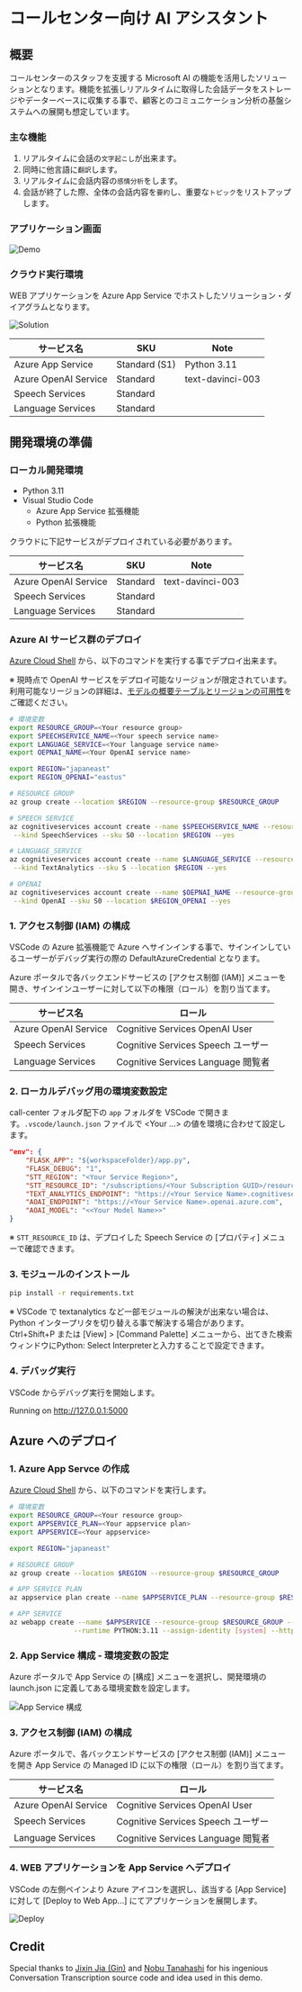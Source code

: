 # コールセンター向け AI アシスタント

## 概要

コールセンターのスタッフを支援する Microsoft AI の機能を活用したソリューションとなります。機能を拡張しリアルタイムに取得した会話データをストレージやデーターベースに収集する事で、顧客とのコミュニケーション分析の基盤システムへの展開も想定しています。

### 主な機能  

1. リアルタイムに会話の`文字起こし`が出来ます。
2. 同時に他言語に`翻訳`します。
3. リアルタイムに会話内容の`感情分析`をします。
4. 会話が終了した際、全体の会話内容を`要約`し、重要な`トピック`をリストアップします。

### アプリケーション画面

![Demo](assets/demo.jpg)

### クラウド実行環境

WEB アプリケーションを Azure App Service でホストしたソリューション・ダイアグラムとなります。

![Solution](assets/diagram.jpg)


|  サービス名  |  SKU  | Note |
| ---- | ---- | ---- |
| Azure App Service  |  Standard (S1) | Python 3.11 |
| Azure OpenAI Service |  Standard  | text-davinci-003 |
| Speech Services |  Standard  | |
| Language Services |  Standard  | |

## 開発環境の準備

### ローカル開発環境

- Python 3.11
- Visual Studio Code
    - Azure App Service 拡張機能 
    - Python 拡張機能

クラウドに下記サービスがデプロイされている必要があります。

|  サービス名  |  SKU  | Note |
| ---- | ---- | ---- |
| Azure OpenAI Service |  Standard  | text-davinci-003 |
| Speech Services |  Standard  | |
| Language Services |  Standard  | |

### Azure AI サービス群のデプロイ

[Azure Cloud Shell](https://learn.microsoft.com/ja-jp/azure/cloud-shell/quickstart?tabs=azurecli) から、以下のコマンドを実行する事でデプロイ出来ます。

※ 現時点で OpenAI サービスをデプロイ可能なリージョンが限定されています。利用可能なリージョンの詳細は、[モデルの概要テーブルとリージョンの可用性](https://learn.microsoft.com/ja-jp/azure/cognitive-services/openai/concepts/models#model-summary-table-and-region-availability)をご確認ください。

```bash
# 環境変数
export RESOURCE_GROUP=<Your resource group>
export SPEECHSERVICE_NAME=<Your speech service name>
export LANGUAGE_SERVICE=<Your language service name>
export OEPNAI_NAME=<Your OpenAI service name>

export REGION="japaneast"
export REGION_OPENAI="eastus"

# RESOURCE GROUP
az group create --location $REGION --resource-group $RESOURCE_GROUP

# SPEECH SERVICE
az cognitiveservices account create --name $SPEECHSERVICE_NAME --resource-group $RESOURCE_GROUP \
 --kind SpeechServices --sku S0 --location $REGION --yes

# LANGUAGE_SERVICE
az cognitiveservices account create --name $LANGUAGE_SERVICE --resource-group $RESOURCE_GROUP \
 --kind TextAnalytics --sku S --location $REGION --yes

# OPENAI
az cognitiveservices account create --name $OEPNAI_NAME --resource-group $RESOURCE_GROUP \
 --kind OpenAI --sku S0 --location $REGION_OPENAI --yes
```

### 1. アクセス制御 (IAM) の構成

VSCode の Azure 拡張機能で Azure へサインインする事で、サインインしているユーザーがデバッグ実行の際の DefaultAzureCredential となります。 

Azure ポータルで各バックエンドサービスの [アクセス制御 (IAM)] メニューを開き、サインインユーザーに対して以下の権限（ロール）を割り当てます。 

|  サービス名  |  ロール  | 
| ---- | ---- |
| Azure OpenAI Service |  Cognitive Services OpenAI User  | 
| Speech Services |  Cognitive Services Speech ユーザー  |
| Language Services |  Cognitive Services Language 閲覧者  |

### 2. ローカルデバッグ用の環境変数設定

call-center フォルダ配下の `app` フォルダを VSCode で開きます。`.vscode/launch.json` ファイルで <Your ...> の値を環境に合わせて設定します。

```json
"env": {
    "FLASK_APP": "${workspaceFolder}/app.py",
    "FLASK_DEBUG": "1",
    "STT_REGION": "<Your Service Region>",
    "STT_RESOURCE_ID": "/subscriptions/<Your Subscription GUID>/resourceGroups/<Your ResourceGroup Name>/providers/Microsoft.CognitiveServices/accounts/<Your Service Name>",
    "TEXT_ANALYTICS_ENDPOINT": "https://<Your Service Name>.cognitiveservices.azure.com",
    "AOAI_ENDPOINT": "https://<Your Service Name>.openai.azure.com",
    "AOAI_MODEL": "<<Your Model Name>>"
}
```

※ `STT_RESOURCE_ID` は、デプロイした Speech Service の [プロパティ] メニューで確認できます。

### 3. モジュールのインストール

```bash
pip install -r requirements.txt
```

※ VSCode で textanalytics など一部モジュールの解決が出来ない場合は、Python インタープリタを切り替える事で解決する場合があります。Ctrl+Shift+P または [View] > [Command Palette] メニューから、出てきた検索ウィンドウにPython: Select Interpreterと入力することで設定できます。

### 4. デバッグ実行

VSCode からデバッグ実行を開始します。

Running on http://127.0.0.1:5000


## Azure へのデプロイ

### 1. Azure App Servce の作成

[Azure Cloud Shell](https://learn.microsoft.com/ja-jp/azure/cloud-shell/quickstart?tabs=azurecli) から、以下のコマンドを実行します。

```bash
# 環境変数
export RESOURCE_GROUP=<Your resource group>
export APPSERVICE_PLAN=<Your appservice plan>
export APPSERVICE=<Your appservice>

export REGION="japaneast"

# RESOURCE GROUP
az group create --location $REGION --resource-group $RESOURCE_GROUP

# APP SERVICE PLAN
az appservice plan create --name $APPSERVICE_PLAN --resource-group $RESOURCE_GROUP --is-linux --sku S1

# APP SERVICE
az webapp create --name $APPSERVICE --resource-group $RESOURCE_GROUP --plan $APPSERVICE_PLAN \
                --runtime PYTHON:3.11 --assign-identity [system] --https-only
```

### 2. App Service 構成 - 環境変数の設定

Azure ポータルで App Service の [構成] メニューを選択し、開発環境の launch.json に定義してある環境変数を設定します。

![App Service 構成](assets/appservice_configuration.jpg)


### 3. アクセス制御 (IAM) の構成

Azure ポータルで、各バックエンドサービスの [アクセス制御 (IAM)] メニューを開き App Service の Managed ID に以下の権限（ロール）を割り当てます。 

|  サービス名  |  ロール  | 
| ---- | ---- |
| Azure OpenAI Service |  Cognitive Services OpenAI User  | 
| Speech Services |  Cognitive Services Speech ユーザー  |
| Language Services |  Cognitive Services Language 閲覧者  |

### 4. WEB アプリケーションを App Service へデプロイ

VSCode の左側ペインより Azure アイコンを選択し、該当する [App Service] に対して [Deploy to Web App...] にてアプリケーションを展開します。

![Deploy](assets/deploy.jpg)

## Credit

Special thanks to [Jixin Jia (Gin)](https://github.com/jixjia) and [Nobu Tanahashi](https://github.com/notanaha) for his ingenious Conversation Transcription source code and idea used in this demo.
